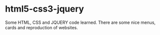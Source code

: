 # html5-css3-jquery
Some HTML, CSS and JQUERY code learned. There are some nice menus, cards and reproduction of websites.
